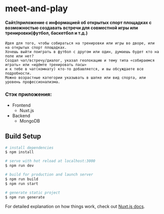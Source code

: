 # meet-and-play

#### Сайт/приложение с информацией об открытых спорт площадках с возможностью создавать встречи для совместной игры или тренировки(футбол, баскетбол и т.д.)

```
Идея для того, чтобы собираться на тренировки или игры во дворе, или на открытых спорт площадках.
Хочешь выйти поиграть в футбол с другом или один, думаешь будет кто на поле или нет?
Создал чат/встречу/диалог, указал геолокацию и тему типа «собираемся играть» или «идёмте тренировать пасы»
и к тебе в чат(комнату) кто-то добавляется, и вы обсуждаете все подробности.
Можно возрастные категории указывать в шапке или вид спорта, или уровень профессионализма.
```

### Стэк приложения:

- Frontend
  - Nuxt.js
- Backend
  - MongoDB

## Build Setup

```bash
# install dependencies
$ npm install

# serve with hot reload at localhost:3000
$ npm run dev

# build for production and launch server
$ npm run build
$ npm run start

# generate static project
$ npm run generate
```

For detailed explanation on how things work, check out [Nuxt.js docs](https://nuxtjs.org).
